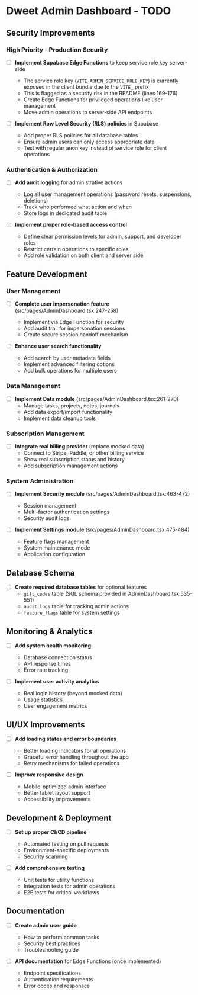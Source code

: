 # Dweet Admin Dashboard - TODO

## Security Improvements

### High Priority - Production Security
- [ ] **Implement Supabase Edge Functions** to keep service role key server-side
  - The service role key (`VITE_ADMIN_SERVICE_ROLE_KEY`) is currently exposed in the client bundle due to the `VITE_` prefix
  - This is flagged as a security risk in the README (lines 169-176)
  - Create Edge Functions for privileged operations like user management
  - Move admin operations to server-side API endpoints
  
- [ ] **Implement Row Level Security (RLS) policies** in Supabase
  - Add proper RLS policies for all database tables
  - Ensure admin users can only access appropriate data
  - Test with regular anon key instead of service role for client operations

### Authentication & Authorization
- [ ] **Add audit logging** for administrative actions
  - Log all user management operations (password resets, suspensions, deletions)
  - Track who performed what action and when
  - Store logs in dedicated audit table

- [ ] **Implement proper role-based access control**
  - Define clear permission levels for admin, support, and developer roles
  - Restrict certain operations to specific roles
  - Add role validation on both client and server side

## Feature Development

### User Management
- [ ] **Complete user impersonation feature** (src/pages/AdminDashboard.tsx:247-258)
  - Implement via Edge Function for security
  - Add audit trail for impersonation sessions
  - Create secure session handoff mechanism

- [ ] **Enhance user search functionality**
  - Add search by user metadata fields
  - Implement advanced filtering options
  - Add bulk operations for multiple users

### Data Management
- [ ] **Implement Data module** (src/pages/AdminDashboard.tsx:261-270)
  - Manage tasks, projects, notes, journals
  - Add data export/import functionality
  - Implement data cleanup tools

### Subscription Management
- [ ] **Integrate real billing provider** (replace mocked data)
  - Connect to Stripe, Paddle, or other billing service
  - Show real subscription status and history
  - Add subscription management actions

### System Administration
- [ ] **Implement Security module** (src/pages/AdminDashboard.tsx:463-472)
  - Session management
  - Multi-factor authentication settings
  - Security audit logs

- [ ] **Implement Settings module** (src/pages/AdminDashboard.tsx:475-484)
  - Feature flags management
  - System maintenance mode
  - Application configuration

## Database Schema
- [ ] **Create required database tables** for optional features
  - `gift_codes` table (SQL schema provided in AdminDashboard.tsx:535-551)
  - `audit_logs` table for tracking admin actions
  - `feature_flags` table for system settings

## Monitoring & Analytics
- [ ] **Add system health monitoring**
  - Database connection status
  - API response times
  - Error rate tracking

- [ ] **Implement user activity analytics**
  - Real login history (beyond mocked data)
  - Usage statistics
  - User engagement metrics

## UI/UX Improvements
- [ ] **Add loading states and error boundaries**
  - Better loading indicators for all operations
  - Graceful error handling throughout the app
  - Retry mechanisms for failed operations

- [ ] **Improve responsive design**
  - Mobile-optimized admin interface
  - Better tablet layout support
  - Accessibility improvements

## Development & Deployment
- [ ] **Set up proper CI/CD pipeline**
  - Automated testing on pull requests
  - Environment-specific deployments
  - Security scanning

- [ ] **Add comprehensive testing**
  - Unit tests for utility functions
  - Integration tests for admin operations
  - E2E tests for critical workflows

## Documentation
- [ ] **Create admin user guide**
  - How to perform common tasks
  - Security best practices
  - Troubleshooting guide

- [ ] **API documentation** for Edge Functions (once implemented)
  - Endpoint specifications
  - Authentication requirements
  - Error codes and responses